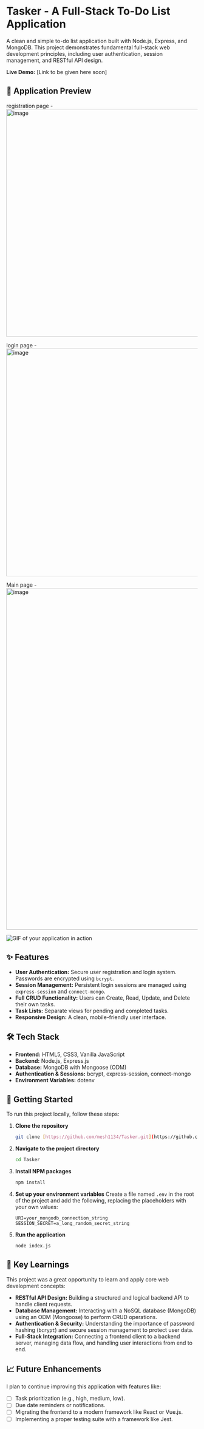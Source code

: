 # Tasker - A Full-Stack To-Do List Application

A clean and simple to-do list application built with Node.js, Express, and MongoDB. This project demonstrates fundamental full-stack web development principles, including user authentication, session management, and RESTful API design.

**Live Demo:** [Link to be given here soon]

## 📸 Application Preview

registration page -
<img width="1600" height="600" alt="image" src="https://github.com/user-attachments/assets/e647a9ba-ca38-4e29-8132-10fbe182c802" />


login page -
<img width="1600" height="600" alt="image" src="https://github.com/user-attachments/assets/6c426039-eaf1-41b0-8e75-1bdcb471b009" />


Main page -
<img width="1600" height="900" alt="image" src="https://github.com/user-attachments/assets/22e100e9-1adc-4ee1-a9f9-1647fe3adc00" />


![GIF of your application in action](link_to_your_gif.gif)

## ✨ Features

* **User Authentication:** Secure user registration and login system. Passwords are encrypted using `bcrypt`.
* **Session Management:** Persistent login sessions are managed using `express-session` and `connect-mongo`.
* **Full CRUD Functionality:** Users can Create, Read, Update, and Delete their own tasks.
* **Task Lists:** Separate views for pending and completed tasks.
* **Responsive Design:** A clean, mobile-friendly user interface.

## 🛠️ Tech Stack

* **Frontend:** HTML5, CSS3, Vanilla JavaScript
* **Backend:** Node.js, Express.js
* **Database:** MongoDB with Mongoose (ODM)
* **Authentication & Sessions:** bcrypt, express-session, connect-mongo
* **Environment Variables:** dotenv

## 🚀 Getting Started

To run this project locally, follow these steps:

1.  **Clone the repository**
    ```sh
    git clone [https://github.com/mesh1134/Tasker.git](https://github.com/mesh1134/Tasker.git)
    ```
2.  **Navigate to the project directory**
    ```sh
    cd Tasker
    ```
3.  **Install NPM packages**
    ```sh
    npm install
    ```
4.  **Set up your environment variables**
    Create a file named `.env` in the root of the project and add the following, replacing the placeholders with your own values:
    ```
    URI=your_mongodb_connection_string
    SESSION_SECRET=a_long_random_secret_string
    ```
5.  **Run the application**
    ```sh
    node index.js
    ```

## 🧠 Key Learnings

This project was a great opportunity to learn and apply core web development concepts:

* **RESTful API Design:** Building a structured and logical backend API to handle client requests.
* **Database Management:** Interacting with a NoSQL database (MongoDB) using an ODM (Mongoose) to perform CRUD operations.
* **Authentication & Security:** Understanding the importance of password hashing (`bcrypt`) and secure session management to protect user data.
* **Full-Stack Integration:** Connecting a frontend client to a backend server, managing data flow, and handling user interactions from end to end.

## 📈 Future Enhancements

I plan to continue improving this application with features like:

* [ ] Task prioritization (e.g., high, medium, low).
* [ ] Due date reminders or notifications.
* [ ] Migrating the frontend to a modern framework like React or Vue.js.
* [ ] Implementing a proper testing suite with a framework like Jest.
